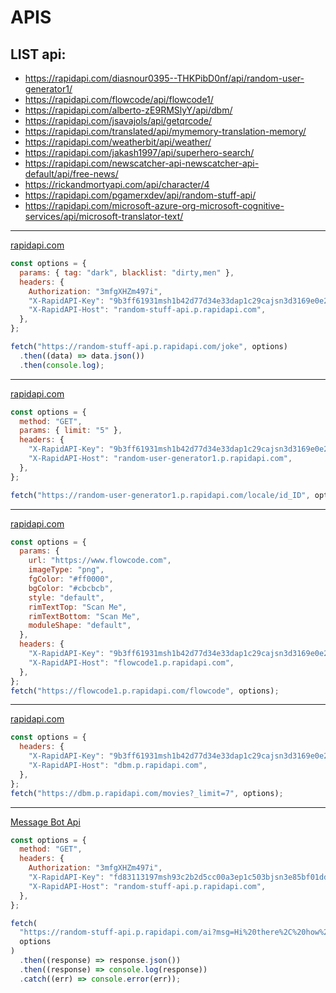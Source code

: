 # APIS

## LIST api:

- https://rapidapi.com/diasnour0395--THKPibD0nf/api/random-user-generator1/
- https://rapidapi.com/flowcode/api/flowcode1/
- https://rapidapi.com/alberto-zE9RMSlyY/api/dbm/
- https://rapidapi.com/jsavajols/api/getqrcode/
- https://rapidapi.com/translated/api/mymemory-translation-memory/
- https://rapidapi.com/weatherbit/api/weather/
- https://rapidapi.com/jakash1997/api/superhero-search/
- https://rapidapi.com/newscatcher-api-newscatcher-api-default/api/free-news/
- https://rickandmortyapi.com/api/character/4
- https://rapidapi.com/pgamerxdev/api/random-stuff-api/
- https://rapidapi.com/microsoft-azure-org-microsoft-cognitive-services/api/microsoft-translator-text/

---

[rapidapi.com](https://rapidapi.com/pgamerxdev/api/random-stuff-api/)

```js
const options = {
  params: { tag: "dark", blacklist: "dirty,men" },
  headers: {
    Authorization: "3mfgXHZm497i",
    "X-RapidAPI-Key": "9b3ff61931msh1b42d77d34e33dap1c29cajsn3d3169e0e2f4",
    "X-RapidAPI-Host": "random-stuff-api.p.rapidapi.com",
  },
};

fetch("https://random-stuff-api.p.rapidapi.com/joke", options)
  .then((data) => data.json())
  .then(console.log);
```

---

[rapidapi.com](https://rapidapi.com/diasnour0395--THKPibD0nf/api/random-user-generator1/)

```js
const options = {
  method: "GET",
  params: { limit: "5" },
  headers: {
    "X-RapidAPI-Key": "9b3ff61931msh1b42d77d34e33dap1c29cajsn3d3169e0e2f4",
    "X-RapidAPI-Host": "random-user-generator1.p.rapidapi.com",
  },
};

fetch("https://random-user-generator1.p.rapidapi.com/locale/id_ID", options);
```

---

[rapidapi.com](https://rapidapi.com/flowcode/api/flowcode1/)

```js
const options = {
  params: {
    url: "https://www.flowcode.com",
    imageType: "png",
    fgColor: "#ff0000",
    bgColor: "#cbcbcb",
    style: "default",
    rimTextTop: "Scan Me",
    rimTextBottom: "Scan Me",
    moduleShape: "default",
  },
  headers: {
    "X-RapidAPI-Key": "9b3ff61931msh1b42d77d34e33dap1c29cajsn3d3169e0e2f4",
    "X-RapidAPI-Host": "flowcode1.p.rapidapi.com",
  },
};
fetch("https://flowcode1.p.rapidapi.com/flowcode", options);
```

---

[rapidapi.com](https://rapidapi.com/alberto-zE9RMSlyY/api/dbm/)

```js
const options = {
  headers: {
    "X-RapidAPI-Key": "9b3ff61931msh1b42d77d34e33dap1c29cajsn3d3169e0e2f4",
    "X-RapidAPI-Host": "dbm.p.rapidapi.com",
  },
};
fetch("https://dbm.p.rapidapi.com/movies?_limit=7", options);
```

---

[Message Bot Api](https://rapidapi.com/pgamerxdev/api/random-stuff-api/)

```js
const options = {
  method: "GET",
  headers: {
    Authorization: "3mfgXHZm497i",
    "X-RapidAPI-Key": "fd83113197msh93c2b2d5cc00a3ep1c503bjsn3e85bf01dd76",
    "X-RapidAPI-Host": "random-stuff-api.p.rapidapi.com",
  },
};

fetch(
  "https://random-stuff-api.p.rapidapi.com/ai?msg=Hi%20there%2C%20how%20are%20you%3F%20(REQUIRED)&bot_name=Random%20Stuff%20Api%20(OPTIONAL)&bot_gender=male%20(OPTIONAL)&bot_master=PGamerX%20(OPTIONAL)&bot_age=19%20(OPTIONAL)&bot_company=PGamerX%20Studio%20(OPTIONAL)&bot_location=India%20(OPTIONAL)&bot_email=admin%40pgamerx.com%20(OPTIONAL)&bot_build=Public%20(OPTIONAL)&bot_birth_year=2002%20(OPTIONAL)&bot_birth_date=1st%20January%2C%202002%20(OPTIONAL)&bot_birth_place=India%20(OPTIONAL)&bot_favorite_color=Blue%20(OPTIONAL)&bot_favorite_book=Harry%20Potter%20(OPTIONAL)&bot_favorite_band=Imagine%20Doggos%20(OPTIONAL)&bot_favorite_artist=Eminem%20(OPTIONAL)&bot_favorite_actress=Emma%20Watson%20(OPTIONAL)&bot_favorite_actor=Jim%20Carrey%20(OPTIONAL)&id=For%20customised%20response%20for%20each%20user",
  options
)
  .then((response) => response.json())
  .then((response) => console.log(response))
  .catch((err) => console.error(err));
```

